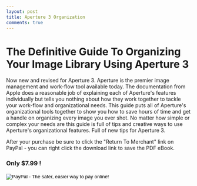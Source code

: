 ```yaml
---
layout: post
title: Aperture 3 Organization
comments: true
---
```

<h1>The Definitive Guide To Organizing Your Image Library Using Aperture 3</h1>
Now new and revised for Aperture 3. Aperture is the premier image management and work-flow tool available today. The documentation from Apple does a reasonable job of explaining each of Aperture's features individually but tells you nothing about how they work together to tackle your work-flow and organizational needs. This guide puts all of Aperture's organizational tools together to show you how to save hours of time and get a handle on organizing every image you ever shot. No matter how simple or complex your needs are this guide is full of tips and creative ways to use Aperture's organizational features. Full of new tips for Aperture 3.

After your purchase be sure to click the "Return To Merchant" link on PayPal - you can right click the download link to save the PDF eBook.
<h3>Only $7.99 !</h3>

<form action="https://www.paypal.com/cgi-bin/webscr" method="post">
<input type="hidden" name="cmd" value="_s-xclick">
<input type="hidden" name="hosted_button_id" value="EW7Q9JVJBY6S8">
<input type="image" src="https://www.paypal.com/en_US/i/btn/btn_buynowCC_LG.gif" border="0" name="submit" alt="PayPal - The safer, easier way to pay online!">
<img alt="" border="0" src="https://www.paypal.com/en_US/i/scr/pixel.gif" width="1" height="1">
</form>

